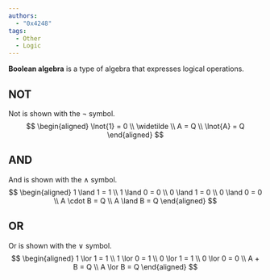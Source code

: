 ```yaml
---
authors:
  - "0x4248"
tags:
  - Other
  - Logic
---
```

**Boolean algebra** is a type of algebra that expresses logical operations.
## NOT
Not is shown with the $\lnot$ symbol.
$$
\begin{aligned}
\lnot{1} = 0 \\
\widetilde \\ A = Q \\
\lnot{A} = Q
\end{aligned}
$$
## AND
And is shown with the $\land$ symbol.
$$
\begin{aligned}
1 \land 1 = 1 \\
1 \land 0 = 0 \\
0 \land 1 = 0 \\
0 \land 0 = 0 \\
A \cdot B = Q \\
A \land B = Q
\end{aligned}
$$
## OR
Or is shown with the $\lor$ symbol.
$$
\begin{aligned}
1 \lor 1 = 1 \\
1 \lor 0 = 1 \\
0 \lor 1 = 1 \\
0 \lor 0 = 0 \\
A + B = Q \\
A \lor B = Q
\end{aligned}
$$